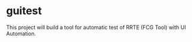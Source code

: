 # guitest  
This project will build a tool for automatic test of RRTE (FCG Tool) with UI Automation.  
